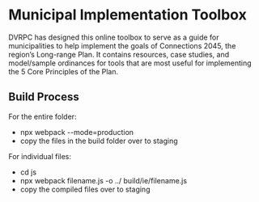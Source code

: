 # Municipal Implementation Toolbox
DVRPC has designed this online toolbox to serve as a guide for municipalities to help implement the goals of Connections 2045, the region’s Long-range Plan. It contains resources, case studies, and model/sample ordinances for tools that are most useful for implementing the 5 Core Principles of the Plan.

## Build Process
For the entire folder:
- npx webpack --mode=production
- copy the files in the build folder over to staging

For individual files:
- cd js
- npx webpack filename.js -o ../ build/ie/filename.js
- copy the compiled files over to staging